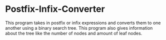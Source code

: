 # Postfix-Infix-Converter
This program takes in postfix or infix expressions and converts them to one another using a binary search tree.
This program also gives information about the tree like the number of nodes and amount of leaf nodes.
